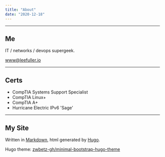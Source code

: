 ```yaml
---
title: "About"
date: "2020-12-18"
---
```


---
## Me

IT / networks / devops supergeek.

[www@leefuller.io](mailto:www@leefuller.io)

---
## Certs

- CompTIA Systems Support Specialist
- CompTIA Linux+
- CompTIA A+
- Hurricane Electric IPv6 'Sage'

---

## My Site

Written in [Markdown](https://www.markdownguide.org/), html generated by [Hugo](https://github.com/gohugoio/hugo).

Hugo theme: [zwbetz-gh/minimal-bootstrap-hugo-theme](https://github.com/zwbetz-gh/minimal-bootstrap-hugo-theme)
